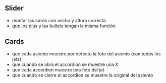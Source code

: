 

## Slider
<!-- - que sea tipo fade -->
- montar las cards con ancho y altura correcta
- que los plus y las bullets tengan la misma función

## Cards
- que cada asiento muestre por defecto la foto del asiento (con todos los jets)
- que cuando se abra el accordion se muestre una X
- que cada accordion muestre una foto del jet
- que cuando se cierre el accordion se muestre la original del asiento

